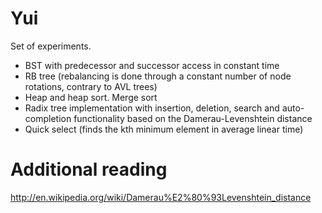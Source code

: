 Yui
===

Set of experiments.
- BST with predecessor and successor access in constant time
- RB tree (rebalancing is done through a constant number of node rotations, contrary to AVL trees)
- Heap and heap sort. Merge sort
- Radix tree implementation with insertion, deletion, search and auto-completion functionality based on the Damerau-Levenshtein distance
- Quick select (finds the kth minimum element in average linear time)

Additional reading
==================
http://en.wikipedia.org/wiki/Damerau%E2%80%93Levenshtein_distance